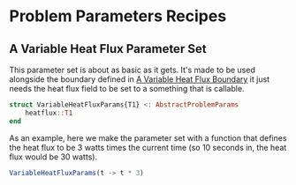 # Problem Parameters Recipes

## A Variable Heat Flux Parameter Set

This parameter set is about as basic as it gets. It's made to be used alongside
the boundary defined in [A Variable Heat Flux Boundary](@ref) it just needs the
heat flux field to be set to a something that is callable.

```julia
struct VariableHeatFluxParams{T1} <: AbstractProblemParams
    heatflux::T1
end
```

As an example, here we make the parameter set with a function that defines the
heat flux to be 3 watts times the current time (so 10 seconds in, the heat flux would
be 30 watts).

```julia
VariableHeatFluxParams(t -> t * 3)
```

